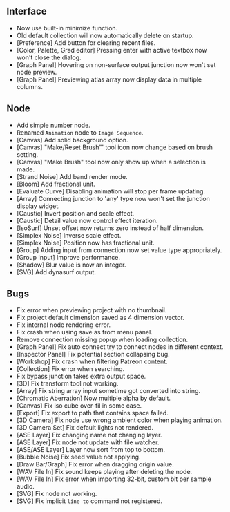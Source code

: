 ## Interface
- Now use built-in minimize function.
- Old default collection will now automatically delete on startup.
- [Preference] Add button for clearing recent files.
- [Color, Palette, Grad editor] Pressing enter with active textbox now won't close the dialog.
- [Graph Panel] Hovering on non-surface output junction now won't set node preview.
- [Graph Panel] Previewing atlas array now display data in multiple columns.

## Node
- Add simple number node.
- Renamed `Animation` node to `Image Sequence`.
- [Canvas] Add solid background option.
- [Canvas] "Make/Reset Brush"' tool icon now change based on brush setting.
- [Canvas] "Make Brush" tool now only show up when a selection is made.
- [Strand Noise] Add band render mode.
- [Bloom] Add fractional unit.
- [Evaluate Curve] Disabling animation will stop per frame updating.
- [Array] Connecting junction to 'any' type now won't set the junction display widget.
- [Caustic] Invert position and scale effect.
- [Caustic] Detail value now control effect iteration.
- [IsoSurf] Unset offset now returns zero instead of half dimension.
- [Simplex Noise] Inverse scale effect.
- [Simplex Noise] Position now has fractional unit.
- [Group] Adding input from connection now set value type appropriately.
- [Group Input] Improve performance. 
- [Shadow] Blur value is now an integer.
- [SVG] Add dynasurf output.

## Bugs
- Fix error when previewing project with no thumbnail.
- Fix project default dimension saved as 4 dimension vector.
- Fix internal node rendering error.
- Fix crash when using save as from menu panel.
- Remove connection missing popup when loading collection.
- [Graph Panel] Fix auto connect try to connect nodes in different context.
- [Inspector Panel] Fix potential section collapsing bug.
- [Workshop] Fix crash when filtering Patreon content.
- [Collection] Fix error when searching.
- Fix bypass junction takes extra output space.
- [3D] Fix transform tool not working.
- [Array] Fix string array input sometime got converted into string.
- [Chromatic Aberration] Now multiple alpha by default.
- [Canvas] Fix iso cube over-fil in some case.
- [Export] Fix export to path that contains space failed.
- [3D Camera] Fix node use wrong ambient color when playing animation.
- [3D Camera Set] Fix default lights not rendered.
- [ASE Layer] Fix changing name not changing layer.
- [ASE Layer] Fix node not update with file watcher.
- [ASE/ASE Layer] Layer now sort from top to bottom.
- [Bubble Noise] Fix seed value not applying.
- [Draw Bar/Graph] Fix error when dragging origin value.
- [WAV File In] Fix sound keeps playing after deleting the node.
- [WAV File In] Fix error when importing 32-bit, custom bit per sample audio.
- [SVG] Fix node not working.
- [SVG] Fix implicit `line to` command not registered.


